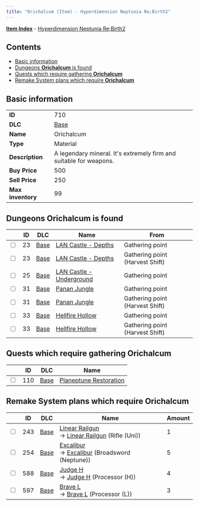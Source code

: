 ```yaml
---
title: "Orichalcum (Item) - Hyperdimension Neptunia Re;Birth2"
---
```


[**Item Index**](/neptunia/rb2/item/index.html) - [Hyperdimension Neptunia Re;Birth2](/neptunia/rb2)

## Contents

- [Basic information](#basic-information)
- [Dungeons **Orichalcum** is found](#dungeons-orichalcum-is-found)
- [Quests which require gathering **Orichalcum**](#quests-which-require-gathering-orichalcum)
- [Remake System plans which require **Orichalcum**](#remake-system-plans-which-require-orichalcum)

## Basic information

|   |   |
| -- | -- |
| **ID** | 710 |
| **DLC** | [Base](/neptunia/rb2/dlc/0-base.html) |
| **Name** | Orichalcum |
| **Type** | Material |
| **Description** | A legendary mineral. It's extremely firm and suitable for weapons. |
| **Buy Price** | 500 |
| **Sell Price** | 250 |
| **Max inventory** | 99 |

## Dungeons **Orichalcum** is found

|    | ID | DLC | Name | From |
| -- | -- | --- | ---- | ---- |
| <input type="checkbox" id="rb2-dungeon-0-23" class="trackbox" /> | 23 | [Base](/neptunia/rb2/dlc/0-base.html) | [LAN Castle - Depths](/neptunia/rb2/dungeon/0-23-lan-castle-depths.html) | Gathering point |
| <input type="checkbox" id="rb2-dungeon-0-23" class="trackbox" /> | 23 | [Base](/neptunia/rb2/dlc/0-base.html) | [LAN Castle - Depths](/neptunia/rb2/dungeon/0-23-lan-castle-depths.html) | Gathering point (Harvest Shift) |
| <input type="checkbox" id="rb2-dungeon-0-25" class="trackbox" /> | 25 | [Base](/neptunia/rb2/dlc/0-base.html) | [LAN Castle - Underground](/neptunia/rb2/dungeon/0-25-lan-castle-underground.html) | Gathering point |
| <input type="checkbox" id="rb2-dungeon-0-31" class="trackbox" /> | 31 | [Base](/neptunia/rb2/dlc/0-base.html) | [Panan Jungle](/neptunia/rb2/dungeon/0-31-panan-jungle.html) | Gathering point |
| <input type="checkbox" id="rb2-dungeon-0-31" class="trackbox" /> | 31 | [Base](/neptunia/rb2/dlc/0-base.html) | [Panan Jungle](/neptunia/rb2/dungeon/0-31-panan-jungle.html) | Gathering point (Harvest Shift) |
| <input type="checkbox" id="rb2-dungeon-0-33" class="trackbox" /> | 33 | [Base](/neptunia/rb2/dlc/0-base.html) | [Hellfire Hollow](/neptunia/rb2/dungeon/0-33-hellfire-hollow.html) | Gathering point |
| <input type="checkbox" id="rb2-dungeon-0-33" class="trackbox" /> | 33 | [Base](/neptunia/rb2/dlc/0-base.html) | [Hellfire Hollow](/neptunia/rb2/dungeon/0-33-hellfire-hollow.html) | Gathering point (Harvest Shift) |

## Quests which require gathering **Orichalcum**

|    | ID | DLC | Name |
| -- | -- | --- | ---- |
| <input type="checkbox" id="rb2-quest-0-110" class="trackbox" /> | 110 | [Base](/neptunia/rb2/dlc/0-base.html) | [Planeptune Restoration](/neptunia/rb2/quest/0-110-planeptune-restoration.html) |

## Remake System plans which require **Orichalcum**

|    | ID | DLC | Name | Amount |
| -- | -- | --- | ---- | ------ |
| <input type="checkbox" id="rb2-remake-0-243" class="trackbox" /> | 243 | [Base](/neptunia/rb2/dlc/0-base.html) | [Linear Railgun](/neptunia/rb2/remake/0-243-linear-railgun.html)<br />→ [Linear Railgun](/neptunia/rb2/item/0-1140-linear-railgun.html) (Rifle (Uni)) | 1 |
| <input type="checkbox" id="rb2-remake-0-254" class="trackbox" /> | 254 | [Base](/neptunia/rb2/dlc/0-base.html) | [Excalibur](/neptunia/rb2/remake/0-254-excalibur.html)<br />→ [Excalibur](/neptunia/rb2/item/0-1191-excalibur.html) (Broadsword (Neptune)) | 5 |
| <input type="checkbox" id="rb2-remake-0-588" class="trackbox" /> | 588 | [Base](/neptunia/rb2/dlc/0-base.html) | [Judge H](/neptunia/rb2/remake/0-588-judge-h.html)<br />→ [Judge H](/neptunia/rb2/item/0-3375-judge-h.html) (Processor (H)) | 4 |
| <input type="checkbox" id="rb2-remake-0-597" class="trackbox" /> | 597 | [Base](/neptunia/rb2/dlc/0-base.html) | [Brave L](/neptunia/rb2/remake/0-597-brave-l.html)<br />→ [Brave L](/neptunia/rb2/item/0-3384-brave-l.html) (Processor (L)) | 3 |